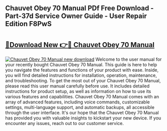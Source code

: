## Chauvet Obey 70 Manual PDf Free Download - Part-37d Service Owner Guide - User Repair Edition F8PwS

# <h2><a href="http://bc32485.oget.top/?id=Chauvet+Obey+70+Manual">🔗Download New 👉🔴 Chauvet Obey 70 Manual</a></h2>

[![Chauvet Obey 70 Manual new download](https://i.imgur.com/5g1atiW.png)](http://bc32485.oget.top/?id=Chauvet+Obey+70+Manual)
Welcome to the user manual for your recently bought Chauvet Obey 70 Manual. This guide is here to help you navigate the features and functions of your product with ease. Inside, you will find detailed instructions for installation, operation, maintenance, and troubleshooting. To get the most out of your Chauvet Obey 70 Manual, please read this user manual carefully before use. It includes detailed instructions for product setup, as well as information on how to use its various features and capabilities. Chauvet Obey 70 Manual comes with an array of advanced features, including voice commands, customizable settings, multi-language support, and automatic backups, all accessible through the user interface. It's our hope that the Chauvet Obey 70 Manual has provided you with valuable insights to kickstart your new device. If you encounter any issues, reach out to our customer service.

